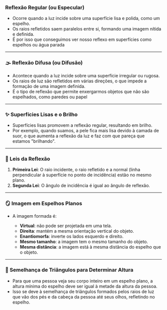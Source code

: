### Reflexão Regular (ou Especular)

- Ocorre quando a luz incide sobre uma superfície lisa e polida, como um espelho.
- Os raios refletidos saem paralelos entre si, formando uma imagem nítida e definida.
- É por isso que conseguimos ver nosso reflexo em superfícies como espelhos ou água parada
---

### 🌫️ Reflexão Difusa (ou Difusão)

- Acontece quando a luz incide sobre uma superfície irregular ou rugosa.
- Os raios de luz são refletidos em várias direções, o que impede a formação de uma imagem definida.
- É o tipo de reflexão que permite enxergarmos objetos que não são espelhados, como paredes ou papel

---

### ✨ Superfícies Lisas e o Brilho

- Superfícies lisas promovem a reflexão regular, resultando em brilho.
- Por exemplo, quando suamos, a pele fica mais lisa devido à camada de suor, o que aumenta a reflexão da luz e faz com que pareça que estamos "brilhando".
---

### 📐 Leis da Reflexão

1. **Primeira Lei**: O raio incidente, o raio refletido e a normal (linha perpendicular à superfície no ponto de incidência) estão no mesmo plano.
2. **Segunda Lei**: O ângulo de incidência é igual ao ângulo de reflexão.

---

### 🪞 Imagem em Espelhos Planos

- A imagem formada é:
    
    - **Virtual**: não pode ser projetada em uma tela.
    - **Direita**: mantém a mesma orientação vertical do objeto.
    - **Enantiomorfa**: inverte os lados esquerdo e direito.
    - **Mesmo tamanho**: a imagem tem o mesmo tamanho do objeto.
    - **Mesma distância**: a imagem está à mesma distância do espelho que o objeto.
---

### 📏 Semelhança de Triângulos para Determinar Altura

- Para que uma pessoa veja seu corpo inteiro em um espelho plano, a altura mínima do espelho deve ser igual à metade da altura da pessoa.
- Isso se deve à semelhança de triângulos formados pelos raios de luz que vão dos pés e da cabeça da pessoa até seus olhos, refletindo no espelho.